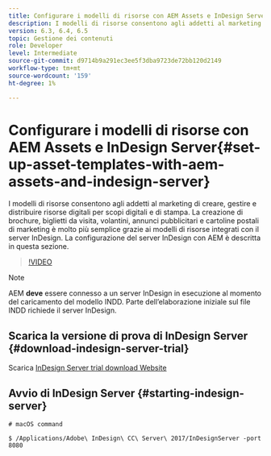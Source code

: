 ```yaml
---
title: Configurare i modelli di risorse con AEM Assets e InDesign Server
description: I modelli di risorse consentono agli addetti al marketing di creare, gestire e distribuire risorse digitali per scopi digitali e di stampa. La creazione di brochure, biglietti da visita, volantini, annunci pubblicitari e cartoline postali di marketing è molto più semplice grazie ai modelli di risorse integrati con il server InDesign. La configurazione del server InDesign con AEM è descritta in questa sezione.
version: 6.3, 6.4, 6.5
topic: Gestione dei contenuti
role: Developer
level: Intermediate
source-git-commit: d9714b9a291ec3ee5f3dba9723de72bb120d2149
workflow-type: tm+mt
source-wordcount: '159'
ht-degree: 1%

---
```



# Configurare i modelli di risorse con AEM Assets e InDesign Server{#set-up-asset-templates-with-aem-assets-and-indesign-server}

I modelli di risorse consentono agli addetti al marketing di creare, gestire e distribuire risorse digitali per scopi digitali e di stampa. La creazione di brochure, biglietti da visita, volantini, annunci pubblicitari e cartoline postali di marketing è molto più semplice grazie ai modelli di risorse integrati con il server InDesign. La configurazione del server InDesign con AEM è descritta in questa sezione.

>[!VIDEO](https://video.tv.adobe.com/v/17069/?quality=9&learn=on)

>[!NOTE]
>
>AEM **deve** essere connesso a un server InDesign in esecuzione al momento del caricamento del modello INDD. Parte dell’elaborazione iniziale sul file INDD richiede il server InDesign.

## Scarica la versione di prova di InDesign Server {#download-indesign-server-trial}

Scarica [InDesign Server trial download Website](https://www.adobe.com/devnet/indesign/indesign-server-trial-downloads.html)

## Avvio di InDesign Server {#starting-indesign-server}

```shell
# macOS command

$ /Applications/Adobe\ InDesign\ CC\ Server\ 2017/InDesignServer -port 8080
```
